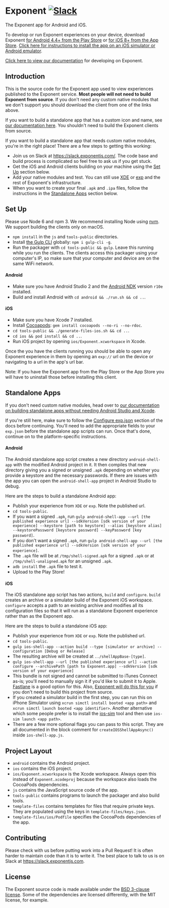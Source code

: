 # Exponent [![Slack](http://slack.exponentjs.com/badge.svg)](http://slack.exponentjs.com)

The Exponent app for Android and iOS.

To develop or run Exponent experiences on your device, download Exponent [for Android 4.4+ from the Play Store](https://play.google.com/store/apps/details?id=host.exp.exponent) or [for iOS 8+ from the App Store](https://itunes.com/apps/exponent). [Click here for instructions to install the app on an iOS simulator or Android emulator](https://docs.getexponent.com/versions/latest/introduction/installation.html#mobile-client-exponent-for-ios-and-android).

[Click here to view our documentation](https://docs.getexponent.com) for developing on Exponent.

## Introduction

This is the source code for the Exponent app used to view experiences published to the Exponent service. **Most people will not need to build Exponent from source**. If you don't need any custom native modules that we don't support you should download the client from one of the links above.

If you want to build a standalone app that has a custom icon and name, see [our documentation here](https://docs.getexponent.com/versions/latest/guides/building-standalone-apps.html). You shouldn't need to build the Exponent clients from source.

If you want to build a standalone app that needs custom native modules, you're in the right place! There are a few steps to getting this working:
- Join us on Slack at https://slack.exponentjs.com/. The code base and build process is complicated so feel free to ask us if you get stuck.
- Get the iOS and Android clients building on your machine using the [Set Up](#set-up) section below.
- Add your native modules and test. You can still use [XDE](https://github.com/exponentjs/xde) or [exp](https://github.com/exponentjs/exp) and the rest of Exponent's infrastructure.
- When you want to create your final `.apk` and `.ipa` files, follow the instructions in the [Standalone Apps](#standalone-apps) section below.

## Set Up

Please use Node 6 and npm 3. We recommend installing Node using [nvm](https://github.com/creationix/nvm). We support building the clients only on macOS.

- `npm install` in the `js` and `tools-public` directories.
- Install [the Gulp CLI](http://gulpjs.com/) globally: `npm i gulp-cli -g`.
- Run the packager with `cd tools-public && gulp`. Leave this running while you run the clients. The clients access this packager using your computer's IP, so make sure that your computer and device are on the same WiFi network.

#### Android
- Make sure you have Android Studio 2 and the [Android NDK](https://facebook.github.io/react-native/docs/android-building-from-source.html#download-links-for-android-ndk) version `r10e` installed.
- Build and install Android with `cd android && ./run.sh && cd ..`.

#### iOS
- Make sure you have Xcode 7 installed.
- Install [Cocoapods](https://cocoapods.org/): `gem install cocoapods --no-ri --no-rdoc`.
- `cd tools-public && ./generate-files-ios.sh && cd ..`.
- `cd ios && pod install && cd ..`.
- Run iOS project by opening `ios/Exponent.xcworkspace` in Xcode.

Once the you have the clients running you should be able to open any Exponent experience in them by opening an `exp://` url on the device or navigating to a url in the app's url bar.

Note: If you have the Exponent app from the Play Store or the App Store you will have to uninstall those before installing this client.

## Standalone Apps

If you don't need custom native modules, head over to [our documentation on building standalone apps without needing Android Studio and Xcode](https://docs.getexponent.com/versions/latest/guides/building-standalone-apps.html).

If you're still here, make sure to follow the [Configure exp.json](https://docs.getexponent.com/versions/latest/guides/building-standalone-apps.html#configure-exp-json) section of the docs before continuing. You'll need to add the appropriate fields to your `exp.json` before the standalone app scripts can run. Once that's done, continue on to the platform-specific instructions.

#### Android
The Android standalone app script creates a new directory `android-shell-app` with the modified Android project in it. It then compiles that new directory giving you a signed or unsigned `.apk` depending on whether you provide a keystore and the necessary passwords. If there are issues with the app you can open the `android-shell-app` project in Android Studio to debug.

Here are the steps to build a standalone Android app:
- Publish your experience from `XDE` or `exp`. Note the published url.
- `cd tools-public`.
- If you want a signed `.apk`, run `gulp android-shell-app --url [the published experience url] --sdkVersion [sdk version of your experience] --keystore [path to keystore] --alias [keystore alias] --keystorePassword [keystore password] --keyPassword [key password]`.
- If you don't want a signed `.apk`, run `gulp android-shell-app --url [the published experience url] --sdkVersion [sdk version of your experience]`.
- The `.apk` file will be at `/tmp/shell-signed.apk` for a signed `.apk` or at `/tmp/shell-unaligned.apk` for an unsigned `.apk`.
- `adb install` the `.apk` file to test it.
- Upload to the Play Store!

#### iOS
The iOS standalone app script has two actions, `build` and `configure`. `build` creates an archive or a simulator build of the Exponent iOS workspace. `configure` accepts a path to an existing archive and modifies all its configuration files so that it will run as a standalone Exponent experience rather than as the Exponent app.

Here are the steps to build a standalone iOS app:
- Publish your experience from `XDE` or `exp`. Note the published url.
- `cd tools-public`.
- `gulp ios-shell-app --action build --type [simulator or archive] --configuration [Debug or Release]`
- The resulting archive will be created at `../shellAppBase-[type]`.
- `gulp ios-shell-app --url [the published experience url] --action configure --archivePath [path to Exponent.app] --sdkVersion [sdk version of your experience]`
- This bundle is not signed and cannot be submitted to iTunes Connect as-is; you'll need to manually sign it if you'd like to submit it to Apple. [Fastlane](https://fastlane.tools/) is a good option for this. Also, [Exponent will do this for you](https://docs.getexponent.com/versions/latest/guides/building-standalone-apps.html) if you don't need to build this project from source.
- If you created a simulator build in the first step, you can run this on iPhone Simulator using `xcrun simctl install booted <app path>` and `xcrun simctl launch booted <app identifier>`. Another alternative which some people prefer is to install the [ios-sim](https://github.com/phonegap/ios-sim) tool and then use `ios-sim launch <app path>`.
- There are a few more optional flags you can pass to this script. They are all documented in the block comment for `createIOSShellAppAsync()` inside `ios-shell-app.js`.

## Project Layout

- `android` contains the Android project.
- `ios` contains the iOS project.
- `ios/Exponent.xcworkspace` is the Xcode workspace. Always open this instead of `Exponent.xcodeproj` because the workspace also loads the CocoaPods dependencies.
- `js` contains the JavaScript source code of the app.
- `tools-public` contains programs to launch the packager and also build tools.
- `template-files` contains templates for files that require private keys. They are populated using the keys in `template-files/keys.json`.
- `template-files/ios/Podfile` specifies the CocoaPods dependencies of the app.

## Contributing
Please check with us before putting work into a Pull Request! It is often harder to maintain code than it is to write it. The best place to talk to us is on Slack at https://slack.exponentjs.com.

## License
The Exponent source code is made available under the [BSD 3-clause license](LICENSE). Some of the dependencies are licensed differently, with the MIT license, for example.

